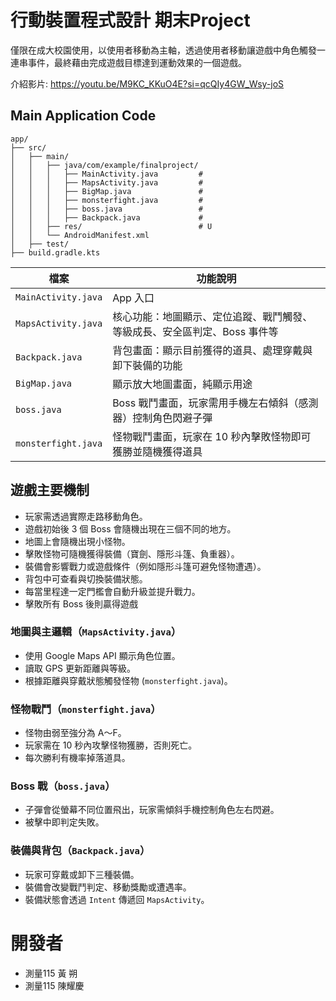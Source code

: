# 行動裝置程式設計 期末Project
僅限在成大校園使用，以使用者移動為主軸，透過使用者移動讓遊戲中角色觸發一連串事件，最終藉由完成遊戲目標達到運動效果的一個遊戲。

介紹影片:
https://youtu.be/M9KC_KKuO4E?si=qcQIy4GW_Wsy-joS

## Main Application Code
```
app/
├── src/
│   ├── main/
│   │   ├── java/com/example/finalproject/
│   │   │   ├── MainActivity.java         # 
│   │   │   ├── MapsActivity.java         # 
│   │   │   ├── BigMap.java               # 
│   │   │   ├── monsterfight.java         # 
│   │   │   ├── boss.java                 # 
│   │   │   ├── Backpack.java             # 
│   │   ├── res/                          # U
│   │   └── AndroidManifest.xml          
│   ├── test/                           
├── build.gradle.kts               
```

| 檔案             | 功能說明 |
|----------------------|----------|
| `MainActivity.java`  | App 入口 |
| `MapsActivity.java`  | 核心功能：地圖顯示、定位追蹤、戰鬥觸發、等級成長、安全區判定、Boss 事件等 |
| `Backpack.java`      | 背包畫面：顯示目前獲得的道具、處理穿戴與卸下裝備的功能 |
| `BigMap.java`        | 顯示放大地圖畫面，純顯示用途 |
| `boss.java`          | Boss 戰鬥畫面，玩家需用手機左右傾斜（感測器）控制角色閃避子彈 |
| `monsterfight.java`  | 怪物戰鬥畫面，玩家在 10 秒內擊敗怪物即可獲勝並隨機獲得道具 |

##  遊戲主要機制

- 玩家需透過實際走路移動角色。
- 遊戲初始後 3 個 Boss 會隨機出現在三個不同的地方。
- 地圖上會隨機出現小怪物。
- 擊敗怪物可隨機獲得裝備（寶劍、隱形斗篷、負重器）。
- 裝備會影響戰力或遊戲條件（例如隱形斗篷可避免怪物遭遇）。
- 背包中可查看與切換裝備狀態。
- 每當里程達一定門檻會自動升級並提升戰力。
- 擊敗所有 Boss 後則贏得遊戲

### 地圖與主邏輯（`MapsActivity.java`）
- 使用 Google Maps API 顯示角色位置。
- 讀取 GPS 更新距離與等級。
- 根據距離與穿戴狀態觸發怪物 (`monsterfight.java`)。

### 怪物戰鬥（`monsterfight.java`）
- 怪物由弱至強分為 A～F。
- 玩家需在 10 秒內攻擊怪物獲勝，否則死亡。
- 每次勝利有機率掉落道具。

###  Boss 戰（`boss.java`）
- 子彈會從螢幕不同位置飛出，玩家需傾斜手機控制角色左右閃避。
- 被擊中即判定失敗。

###  裝備與背包（`Backpack.java`）
- 玩家可穿戴或卸下三種裝備。
- 裝備會改變戰鬥判定、移動獎勵或遭遇率。
- 裝備狀態會透過 `Intent` 傳遞回 `MapsActivity`。


# 開發者
- 測量115 黃 朔
- 測量115 陳耀慶
